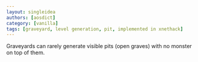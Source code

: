 ```yaml
---
layout: singleidea
authors: [aosdict]
category: [vanilla]
tags: [graveyard, level generation, pit, implemented in xnethack]
---
```

Graveyards can rarely generate visible pits (open graves) with no monster on top of them.
